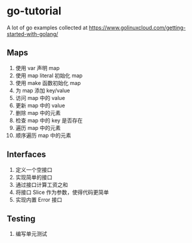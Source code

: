 # go-tutorial

A lot of go examples collected at https://www.golinuxcloud.com/getting-started-with-golang/

## Maps

1. 使用 var 声明 map
2. 使用 map literal 初始化 map
3. 使用 make 函数初始化 map
4. 为 map 添加 key/value
5. 访问 map 中的 value
6. 更新 map 中的 value
7. 删除 map 中的元素
8. 检查 map 中的 key 是否存在
9. 遍历 map 中的元素
10. 顺序遍历 map 中的元素

## Interfaces

1. 定义一个空接口
2. 实现简单的接口
3. 通过接口计算工资之和
4. 将接口 Slice 作为参数，使得代码更简单
5. 实现内置 Error 接口

## Testing

1. 编写单元测试

